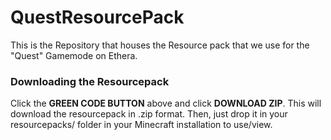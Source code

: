 # QuestResourcePack

This is the Repository that houses the Resource pack that we use for the "Quest" Gamemode on Ethera.

### Downloading the Resourcepack

Click the __**GREEN CODE BUTTON**__ above and click __**DOWNLOAD ZIP**__. This will download the resourcepack in .zip format.
Then, just drop it in your resourcepacks/ folder in your Minecraft installation to use/view.
